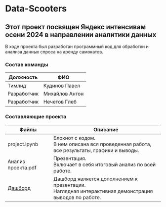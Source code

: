 ﻿# Data-Scooters
## Этот проект посвящен Яндекс интенсивам осени 2024 в направлении аналитики данных

В ходе проекта был разработан программный код для обработки и анализа данных спроса на аренду самокатов.

### Состав команды
| Должность   | ФИО            |
|-------------|----------------|
| Тимлид      | Кудинов Павел  |
| Разработчик | Михайлов Антон |
| Разработчик | Нечетов Глеб   |


### Составляющие проекта
| Файлы                                            | Описание                                                                                                 |
|--------------------------------------------------|----------------------------------------------------------------------------------------------------------|
| project.ipynb                                    | Блокнот с кодом. <br> В нем описана вся проведенная работа,<br> все результаты, графики и выводы.        |
| Анализ проекта.pdf                               | Презентация. <br> Включает в себя итоговый анализ по всей работе.                                        |
| [Дашборд](https://datalens.yandex/7t3ruo4yp1lku) | Дашборд является дополнением к презентации. <br> Наглядная интерактивная демонстрация выводов по работе. |



